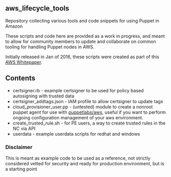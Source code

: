 ## aws_lifecycle_tools
Repository collecting various tools and code snippets for using Puppet in Amazon

These scripts and code here are provided as a work in progress,
and meant to allow for community members to update and collaborate
on common tooling for handling Puppet nodes in AWS.

Initially released in Jan of 2016, these scripts were created as part
of this [AWS Whitepaper](http://info.puppetlabs.com/GL-2016-01-WC-1873-AWS-Whitepaper_Registration.html).

## Contents

* certsigner.rb - example certsigner to be used for policy based autosigning with trusted data
* certsigner_addtags.json - IAM profile to allow certsigner to update tags
* cloud_provisioner_user.pp - (untested) module to create a nonroot puppet agent for use with [puppetlabs/aws](https://forge.puppetlabs.com/puppetlabs/aws), useful if you want to perform ongoing configuration management of your aws environment.
* create_trusted_rule.sh - for PE users, a way to create trusted rules in the NC via API
* userdata - example userdata scripts for redhat and windows


### Disclaimer
This is meant as example code to be used as a reference, not strictly considered
vetted for security and ready for production environment, but is a starting point
